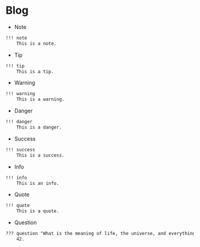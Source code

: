 # Blog

- Note
```markdown
!!! note
    This is a note.
```

- Tip
```markdown
!!! tip
    This is a tip.
```

- Warning
```markdown
!!! warning
    This is a warning.
```

- Danger
```markdown
!!! danger
    This is a danger.
```

- Success
```markdown
!!! success
    This is a success.
```
- Info
```markdown
!!! info
    This is an info.
```
- Quote
```markdown
!!! quote
    This is a quote.
```
- Question
```markdown
??? question "What is the meaning of life, the universe, and everything?"
    42.
```
